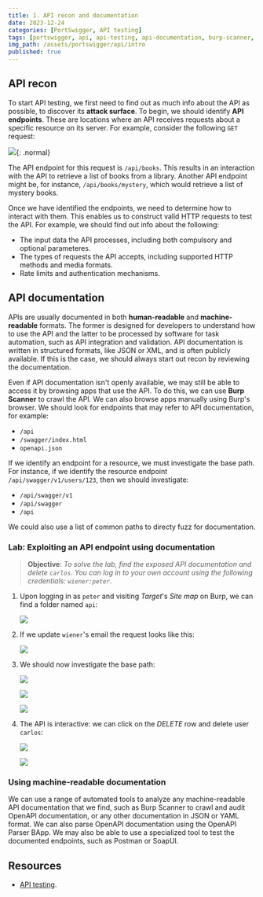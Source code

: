 ```yaml
---
title: 1. API recon and documentation
date: 2023-12-24
categories: [PortSwigger, API testing]
tags: [portswigger, api, api-testing, api-documentation, burp-scanner, api-endpoints]
img_path: /assets/portswigger/api/intro
published: true
---
```


## API recon

To start API testing, we first need to find out as much info about the API as possible, to discover its **attack surface**. To begin, we should identify **API endpoints**. These are locations where an API receives requests about a specific resource on its server. For example, consider the following `GET` request:

![](get_request.png){: .normal}

The API endpoint for this request is `/api/books`. This results in an interaction with the API to retrieve a list of books from a library. Another API endpoint might be, for instance, `/api/books/mystery`, which would retrieve a list of mystery books. 

Once we have identified the endpoints, we need to determine how to interact with them. This enables us to construct valid HTTP requests to test the API. For example, we should find out info about the following:
- The input data the API processes, including both compulsory and optional parameteres.
- The types of requests the API accepts, including supported HTTP methods and media formats.
- Rate limits and authentication mechanisms.

## API documentation

APIs are usually documented in both **human-readable** and **machine-readable** formats. The former is designed for developers to understand how to use the API and the latter to be processed by software for task automation, such as API integration and validation. API documentation is written in structured formats, like JSON or XML, and is often publicly available. If this is the case, we should always start out recon by reviewing the documentation.

Even if API documentation isn't openly available, we may still be able to access it by browsing apps that use the API. To do this, we can use **Burp Scanner** to crawl the API. We can also browse apps manually using Burp's browser. We should look for endpoints that may refer to API documentation, for example:
- `/api`
- `/swagger/index.html`
- `openapi.json`

If we identify an endpoint for a resource, we must investigate the base path. For instance, if we identify the resource endpoint `/api/swagger/v1/users/123`, then we should investigate:
- `/api/swagger/v1`
- `/api/swagger`
- `/api`

We could also use a list of common paths to directy fuzz for documentation.

### Lab: Exploiting an API endpoint using documentation

> **Objective**: _To solve the lab, find the exposed API documentation and delete `carlos`. You can log in to your own account using the following credentials: `wiener:peter`._

1. Upon logging in as `peter` and visiting *Target*'s *Site map* on Burp, we can find a folder named `api`:

    ![](lab1_api_endpoint.png)

2. If we update `wiener`'s email the request looks like this:

    ![](lab1_patch.png)

3. We should now investigate the base path:

    ![](lab1_base_path_error.png)

    ![](lab1_base_path_302.png)

    ![](lab1_api_page.png)

4. The API is interactive: we can click on the *DELETE* row and delete user `carlos`:

    ![](lab1_delete_carlos.png)

    ![](lab1_solved.png)

### Using machine-readable documentation

We can use a range of automated tools to analyze any machine-readable API documentation that we find, such as Burp Scanner to crawl and audit OpenAPI documentation, or any other documentation in JSON or YAML format. We can also parse OpenAPI documentation using the OpenAPI Parser BApp. We may also be able to use a specialized tool to test the documented endpoints, such as Postman or SoapUI.

## Resources

- [API testing](https://portswigger.net/web-security/learning-paths/api-testing).
